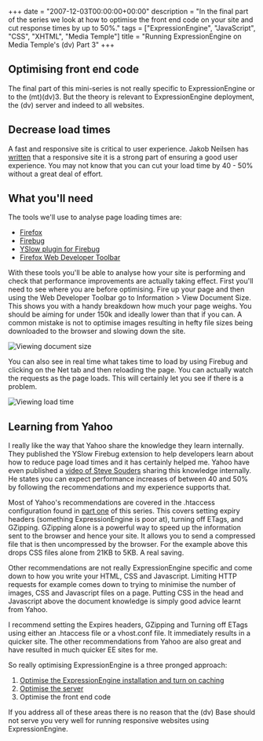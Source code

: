 +++
date = "2007-12-03T00:00:00+00:00"
description = "In the final part of the series we look at how to optimise the front end code on your site and cut response times by up to 50%."
tags = ["ExpressionEngine", "JavaScript", "CSS", "XHTML", "Media Temple"]
title = "Running ExpressionEngine on Media Temple's (dv) Part 3"
+++

## Optimising front end code

The final part of this mini-series is not really specific to ExpressionEngine or
to the (mt)(dv)3. But the theory is relevant to ExpressionEngine deployment, the
(dv) server and indeed to all websites.

## Decrease load times

A fast and responsive site is critical to user experience. Jakob Neilsen has
[written][1] that a responsive site it is a strong part of ensuring a good user
experience. You may not know that you can cut your load time by 40 - 50% without
a great deal of effort.

## What you'll need

The tools we'll use to analyse page loading times are:

- [Firefox][2]
- [Firebug][3]
- [YSlow plugin for Firebug][4]
- [Firefox Web Developer Toolbar][5]

With these tools you'll be able to analyse how your site is performing and check
that performance improvements are actually taking effect. First you'll need to
see where you are before optimising. Fire up your page and then using the Web
Developer Toolbar go to Information > View Document Size. This shows you with a
handy breakdown how much your page weighs. You should be aiming for under 150k
and ideally lower than that if you can. A common mistake is not to optimise
images resulting in hefty file sizes being downloaded to the browser and slowing
down the site.

![Viewing document size][6]

You can also see in real time what takes time to load by using Firebug and
clicking on the Net tab and then reloading the page. You can actually watch the
requests as the page loads. This will certainly let you see if there is a
problem.

![Viewing load time][7]

## Learning from Yahoo

I really like the way that Yahoo share the knowledge they learn internally. They
published the YSlow Firebug extension to help developers learn about how to
reduce page load times and it has certainly helped me. Yahoo have even published
a [video of Steve Souders][8] sharing this knowledge internally. He states you
can expect performance increases of between 40 and 50% by following the
recommendations and my experience supports that.

Most of Yahoo's recommendations are covered in the .htaccess configuration found
in [part one][9] of this series. This covers setting expiry headers (something
ExpressionEngine is poor at), turning off ETags, and GZipping. GZipping alone is
a powerful way to speed up the information sent to the browser and hence your
site. It allows you to send a compressed file that is then uncompressed by the
browser. For the example above this drops CSS files alone from 21KB to 5KB. A
real saving.

Other recommendations are not really ExpressionEngine specific and come down to
how you write your HTML, CSS and Javascript. Limiting HTTP requests for example
comes down to trying to minimise the number of images, CSS and Javascript files
on a page. Putting CSS in the head and Javascript above the document knowledge
is simply good advice learnt from Yahoo.

I recommend setting the Expires headers, GZipping and Turning off ETags using
either an .htaccess file or a vhost.conf file. It immediately results in a
quicker site. The other recommendations from Yahoo are also great and have
resulted in much quicker EE sites for me.

So really optimising ExpressionEngine is a three pronged approach:

1.  [Optimise the ExpressionEngine installation and turn on caching][9]
2.  [Optimise the server][10]
3.  Optimise the front end code

If you address all of these areas there is no reason that the (dv) Base should
not serve you very well for running responsive websites using ExpressionEngine.

[1]: http://www.useit.com/alertbox/9703a.html
[2]: http://www.mozilla.com/firefox/
[3]: http://www.getfirebug.com/
[4]: http://developer.yahoo.com/yslow/
[5]: https://addons.mozilla.org/en-US/firefox/addon/60
[6]: /images/articles/document_size.webp
[7]: /images/articles/firebug_load_time.webp
[8]: http://uk.video.yahoo.com/video/play?vid=1040890&fr=
[9]: /running_expressionengine_on_media_temples_dv_part_1/
[10]: /running_expressionengine_on_media_temples_dv_part_2/
